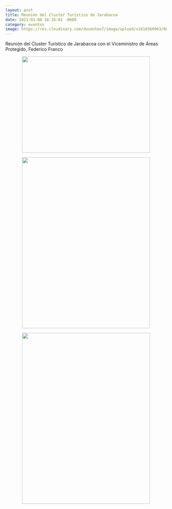 ```yaml
---
layout: post
title: Reunión del Cluster Turístico de Jarabacoa
date: 2021-01-08 16:16:01 -0600
category: eventos
image: https://res.cloudinary.com/duuonteo7/image/upload/v1610366963/08-01-21/WhatsApp_Image_2021-01-09_at_12.58.22_PM_1.jpg
---
```

<p>Reuni&oacute;n del Cluster Tur&iacute;stico de Jarabacoa con el Viceministro de &Aacute;reas Protegido, Federico Franco</p>
<p><img src="https://res.cloudinary.com/duuonteo7/image/upload/v1610366963/08-01-21/WhatsApp_Image_2021-01-09_at_12.58.22_PM_1.jpg" alt="" style="display: block; margin-left: auto; margin-right: auto;" width="400" height="300" /></p>
<p><img src="https://res.cloudinary.com/duuonteo7/image/upload/v1610366963/08-01-21/WhatsApp_Image_2021-01-09_at_12.58.22_PM.jpg" alt="" style="display: block; margin-left: auto; margin-right: auto;" width="400" height="533" /></p>
<p><img src="https://res.cloudinary.com/duuonteo7/image/upload/v1610366963/08-01-21/WhatsApp_Image_2021-01-09_at_12.58.22_PM_2.jpg" alt="" style="display: block; margin-left: auto; margin-right: auto;" width="400" height="533" /></p>
